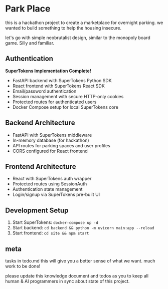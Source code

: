 # Park Place

this is a hackathon project to create a marketplace for overnight parking.
we wanted to build something to help the housing insecure.

let's go with simple neobrutalist design, similar to the monopoly board game. Silly and familiar.

## Authentication

**SuperTokens Implementation Complete!**
- FastAPI backend with SuperTokens Python SDK
- React frontend with SuperTokens React SDK
- Email/password authentication
- Session management with secure HTTP-only cookies
- Protected routes for authenticated users
- Docker Compose setup for local SuperTokens core

## Backend Architecture

- FastAPI with SuperTokens middleware
- In-memory database (for hackathon)
- API routes for parking spaces and user profiles
- CORS configured for React frontend

## Frontend Architecture

- React with SuperTokens auth wrapper
- Protected routes using SessionAuth
- Authentication state management
- Login/signup via SuperTokens pre-built UI

## Development Setup

1. Start SuperTokens: `docker-compose up -d`
2. Start backend: `cd backend && python -m uvicorn main:app --reload`
3. Start frontend: `cd site && npm start`

## meta
tasks in todo.md
this will give you a better sense of what we want. much work to be done!

please update this knowledge document and todos as you to keep all human & AI programmers in sync about state of this project.
